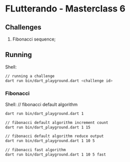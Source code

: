 
# FLutterando - Masterclass 6

## Challenges

1. Fibonacci sequence;

## Running

Shell:
```sh
// running a challenge
dart run bin/dart_playground.dart <challenge id>
```

### Fibonacci

Shell:
// fibonacci default algorithm
```sh
dart run bin/dart_playground.dart 1

// fibonacci default algorithm increment count
dart run bin/dart_playground.dart 1 15

// fibonacci default algorithm reduce output
dart run bin/dart_playground.dart 1 10 5

// fibonacci fast algorithm
dart run bin/dart_playground.dart 1 10 5 fast
```